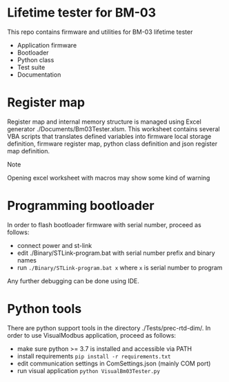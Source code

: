 # Lifetime tester for BM-03

This repo contains firmware and utilities for BM-03 lifetime tester
 - Application firmware
 - Bootloader
 - Python class
 - Test suite
 - Documentation

# Register map

Register map and internal memory structure is managed using Excel generator
./Documents/Bm03Tester.xlsm. This worksheet contains several VBA scripts that
translates defined variables into firmware local storage definition, firmware 
register map, python class definition and json register map definition.



> [!NOTE]
> Opening excel worksheet with macros may show some kind of warning

# Programming bootloader

In order to flash bootloader firmware with serial number, proceed as follows:
- connect power and st-link
- edit ./Binary/STLink-program.bat with serial number prefix and binary names
- run `./Binary/STLink-program.bat x` where `x` is serial number to program 

Any further debugging can be done using IDE.

# Python tools

There are python support tools in the directory ./Tests/prec-rtd-dim/.
In order to use VisualModbus application, proceed as follows:

- make sure python >= 3.7 is installed and accessible via PATH
- install requirements `pip install -r requirements.txt`
- edit communication settings in ComSettings.json (mainly COM port)
- run visual application `python VisualBm03Tester.py`



